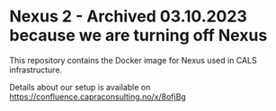 # Nexus 2 - Archived 03.10.2023 because we are turning off Nexus

This repository contains the Docker image for Nexus used in CALS infrastructure.

Details about our setup is available on https://confluence.capraconsulting.no/x/8ofjBg
